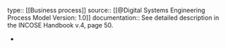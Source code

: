 type:: [[Business process]]
source:: [[@Digital Systems Engineering Process Model Version: 1.0]]
documentation:: See detailed description in the INCOSE Handbook v.4, page 50.

-